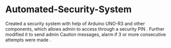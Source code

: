 # Automated-Security-System
Created a security system with help of Arduino UNO-R3 and
other components, which allows admin to access through a
security PIN . Further modified it to send admin Caution messages, alarm if 3
or more consecutive attempts were made .
